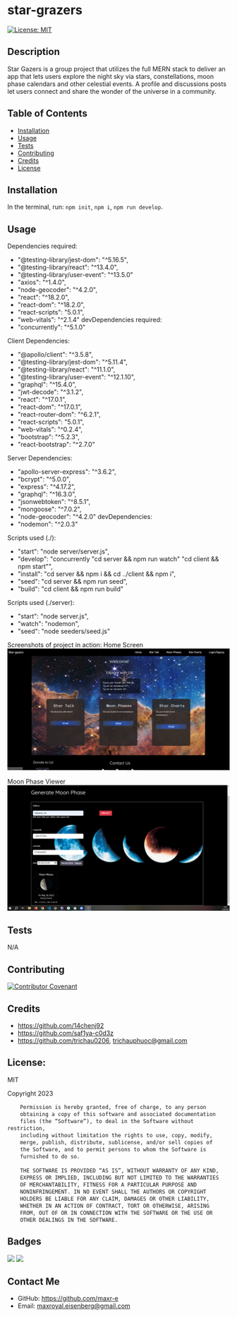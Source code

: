 # star-grazers

  [![License: MIT](https://img.shields.io/badge/License-MIT-yellow.svg)](https://opensource.org/licenses/MIT)

## Description
Star Gazers is a group project that utilizes the full MERN stack to deliver an app that lets users explore the night sky via stars, constellations, moon phase calendars and other celestial events. A profile and discussions posts let users connect and share the wonder of the universe in a community.

## Table of Contents
  * [Installation](#installation)
  * [Usage](#usage)
  * [Tests](#tests)
  * [Contributing](#contributing)
  * [Credits](#credits)
  * [License](#license)
  
## Installation
  
  In the terminal, run: ```npm init```, ```npm i```, ```npm run develop```.
  
## Usage
  Dependencies required:
  * "@testing-library/jest-dom": "^5.16.5",
  * "@testing-library/react": "^13.4.0",
  * "@testing-library/user-event": "^13.5.0"
  * "axios": "^1.4.0",
  * "node-geocoder": "^4.2.0",
  * "react": "^18.2.0",
  * "react-dom": "^18.2.0",
  * "react-scripts": "5.0.1",
  * "web-vitals": "^2.1.4"
   devDependencies required:
  * "concurrently": "^5.1.0"

  Client Dependencies:
  * "@apollo/client": "^3.5.8",
  * "@testing-library/jest-dom": "^5.11.4",
  * "@testing-library/react": "^11.1.0",
  * "@testing-library/user-event": "^12.1.10",
  * "graphql": "^15.4.0",
  * "jwt-decode": "^3.1.2",
  * "react": "^17.0.1",
  * "react-dom": "^17.0.1",
  * "react-router-dom": "^6.2.1",
  * "react-scripts": "5.0.1",
  * "web-vitals": "^0.2.4",
  * "bootstrap": "^5.2.3",
  * "react-bootstrap": "^2.7.0"

  Server Dependencies:
  * "apollo-server-express": "^3.6.2",
  * "bcrypt": "^5.0.0",
  * "express": "^4.17.2",
  * "graphql": "^16.3.0",
  * "jsonwebtoken": "^8.5.1",
  * "mongoose": "^7.0.2",
  * "node-geocoder": "^4.2.0"
   devDependencies:
  * "nodemon": "^2.0.3"

  Scripts used (./):
  * "start": "node server/server.js",
  * "develop": "concurrently \"cd server && npm run watch\" \"cd client && npm start\"",
  * "install": "cd server && npm i && cd ../client && npm i",
  * "seed": "cd server && npm run seed",
  * "build": "cd client && npm run build"

  Scripts used (./server):
  * "start": "node server.js",
  * "watch": "nodemon",
  * "seed": "node seeders/seed.js"


  Screenshots of project in action:
  Home Screen
  ![home screen](assets/images/main_screen.png)

Moon Phase Viewer
  ![moon phases](assets/images/moon-phase-oakland-screen.png)
  
## Tests
  N/A

  
## Contributing

[![Contributor Covenant](https://img.shields.io/badge/Contributor%20Covenant-2.1-4baaaa.svg)](https://www.contributor-covenant.org/)


## Credits

* https://github.com/14chenj92
* https://github.com/saf1ya-c0d3z
* https://github.com/trichau0206, trichauphuoc@gmail.com

## License:

MIT

Copyright 2023

        Permission is hereby granted, free of charge, to any person 
        obtaining a copy of this software and associated documentation 
        files (the “Software”), to deal in the Software without restriction, 
        including without limitation the rights to use, copy, modify, 
        merge, publish, distribute, sublicense, and/or sell copies of 
        the Software, and to permit persons to whom the Software is 
        furnished to do so.
        
        THE SOFTWARE IS PROVIDED “AS IS”, WITHOUT WARRANTY OF ANY KIND, 
        EXPRESS OR IMPLIED, INCLUDING BUT NOT LIMITED TO THE WARRANTIES 
        OF MERCHANTABILITY, FITNESS FOR A PARTICULAR PURPOSE AND 
        NONINFRINGEMENT. IN NO EVENT SHALL THE AUTHORS OR COPYRIGHT 
        HOLDERS BE LIABLE FOR ANY CLAIM, DAMAGES OR OTHER LIABILITY, 
        WHETHER IN AN ACTION OF CONTRACT, TORT OR OTHERWISE, ARISING 
        FROM, OUT OF OR IN CONNECTION WITH THE SOFTWARE OR THE USE OR 
        OTHER DEALINGS IN THE SOFTWARE.

## Badges
![](https://img.shields.io/badge/GitHub-May%2025%2C%202023-yellow?style=plastic&logo=github)
![](https://img.shields.io/badge/Carlson's%20Coders-May%202023-critical?style=plastic)

## Contact Me
  * GitHub: https://github.com/maxr-e
  * Email: maxroyal.eisenberg@gmail.com

